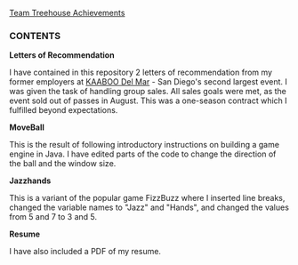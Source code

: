 [Team Treehouse Achievements](https://teamtreehouse.com/scottchaplinski)

<h3>CONTENTS</h3>

**Letters of Recommendation**

I have contained in this repository 2 letters of recommendation from my former employers at [KAABOO Del Mar](https://www.kaaboodelmar.com/) - San Diego's second largest event. I was given the task of handling group sales. All sales goals were met, as the event sold out of passes in August. This was a one-season contract which I fulfilled beyond expectations.


**MoveBall** 

This is the result of following introductory instructions on building a game engine in Java. I have edited parts of the code to change the direction of the ball and the window size.


**Jazzhands**

This is a variant of the popular game FizzBuzz where I inserted line breaks, changed the variable names to "Jazz" and "Hands", and changed the values from 5 and 7 to 3 and 5.

**Resume**

I have also included a PDF of my resume.

